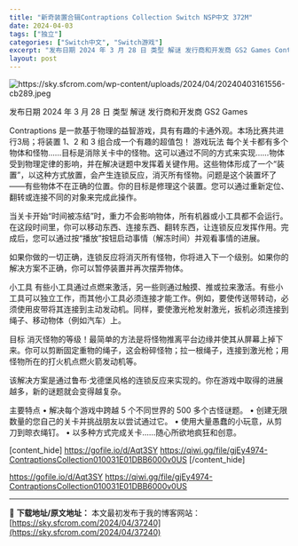 ```yaml
---
title: "新奇装置合辑Contraptions Collection Switch NSP中文 372M"
date: 2024-04-03
tags: ["独立"]
categories: ["Switch中文", "Switch游戏"]
excerpt: "发布日期 2024 年 3 月 28 日 类型 解谜 发行商和开发商 GS2 Games Contraptions 是一款基于物理的益智游戏，具有有趣的卡通外观。本场比赛共进行3局；将装置 1、2 和 3 组合成一个有趣的超值包！ 游戏玩法 每个关卡都有多个物体和怪物……目标是消除关卡中的怪物。这可&hellip;"
layout: post
---
```


<img class="aligncenter" src="https://sky.sfcrom.com/wp-content/uploads/2024/04/20240403161556-cb289.jpeg" alt="https://sky.sfcrom.com/wp-content/uploads/2024/04/20240403161556-cb289.jpeg" />

发布日期 2024 年 3 月 28 日
类型 解谜
发行商和开发商 GS2 Games

Contraptions 是一款基于物理的益智游戏，具有有趣的卡通外观。本场比赛共进行3局；将装置 1、2 和 3 组合成一个有趣的超值包！
游戏玩法
每个关卡都有多个物体和怪物……目标是消除关卡中的怪物。这可以通过不同的方式来实现……物体受到物理定律的影响，并在解决谜题中发挥着关键作用。这些物体形成了一个“装置”，以这种方式放置，会产生连锁反应，消灭所有怪物。问题是这个装置坏了——有些物体不在正确的位置。你的目标是修理这个装置。您可以通过重新定位、翻转或连接不同的对象来完成此操作。

当关卡开始“时间被冻结”时，重力不会影响物体，所有机器或小工具都不会运行。在这段时间里，你可以移动东西、连接东西、翻转东西，让连锁反应发挥作用。完成后，您可以通过按“播放”按钮启动事情（解冻时间）并观看事情的进展。

如果你做的一切正确，连锁反应将消灭所有怪物，你将进入下一个级别。如果你的解决方案不正确，你可以暂停装置并再次摆弄物体。

小工具
有些小工具通过点燃来激活，另一些则通过触摸、推或拉来激活。有些小工具可以独立工作，而其他小工具必须连接才能工作。例如，要使传送带转动，必须使用皮带将其连接到主动发动机。同样，要使激光枪发射激光，扳机必须连接到绳子、移动物体（例如汽车）上。

目标
消灭怪物的等级！最简单的方法是将怪物推离平台边缘并使其从屏幕上掉下来。你可以剪断固定重物的绳子，这会粉碎怪物；拉一根绳子，连接到激光枪；用怪物所在的打火机点燃火箭发动机等。

该解决方案是通过鲁布·戈德堡风格的连锁反应来实现的。你在游戏中取得的进展越多，新的谜题就会变得越复杂。

主要特点
• 解决每个游戏中跨越 5 个不同世界的 500 多个古怪谜题。
• 创建无限数量的您自己的关卡并挑战朋友以尝试通过它。
• 使用大量愚蠢的小玩意，从剪刀到晾衣绳钉。
• 以多种方式完成关卡……随心所欲地疯狂和创意。

[content_hide]
https://gofile.io/d/Aqt3SY
https://qiwi.gg/file/gjEy4974-ContraptionsCollection010031E01DBB6000v0US
[/content_hide]

<!--wechatfans start-->
https://gofile.io/d/Aqt3SY
https://qiwi.gg/file/gjEy4974-ContraptionsCollection010031E01DBB6000v0US
<!--wechatfans end-->

---
📖 **下载地址/原文地址：** 本文最初发布于我的博客网站：[https://sky.sfcrom.com/2024/04/37240](https://sky.sfcrom.com/2024/04/37240)
